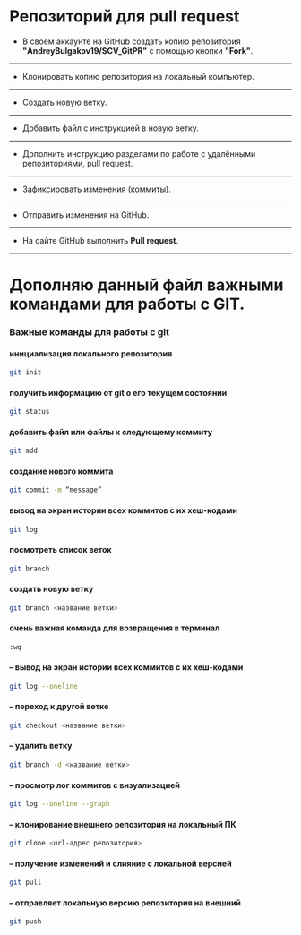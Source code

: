 # Репозиторий для **pull request**
* В своём аккаунте на GitHub создать копию репозитория **"AndreyBulgakov19/SCV_GitPR"** с помощью кнопки **"Fork"**.
---
* Клонировать копию репозитория на локальный компьютер.
---
* Создать новую ветку.
---
* Добавить файл с инструкцией в новую ветку.
---
* Дополнить инструкцию разделами по работе с удалёнными репозиториями, pull request.
---
* Зафиксировать изменения (коммиты).
---
* Отправить изменения на GitHub.
---
* На сайте GitHub выполнить **Pull request**.
---
# Дополняю данный файл важными командами для работы с GIT.

### Важные команды для работы с git

#### инициализация локального репозитория

```sh
git init
``` 
#### получить информацию от git о его текущем состоянии

```sh
git status
``` 
#### добавить файл или файлы к следующему коммиту

```sh
git add
```
#### создание  нового коммита

```sh
git commit -m “message”
```
#### вывод на экран истории всех коммитов с их хеш-кодами

```sh
git log
``` 
#### посмотреть список веток 

```sh
git branch
``` 
#### создать новую ветку

```sh
git branch <название ветки>
``` 
#### очень важная команда для возвращения в терминал

```sh
:wq
``` 
#### – вывод на экран истории всех коммитов с их хеш-кодами

```sh
git log --oneline
``` 
#### – переход к другой ветке

```sh
git checkout <название ветки>
``` 
#### – удалить ветку

```sh
git branch -d <название ветки>
``` 

#### – просмотр лог коммитов с визуализацией

```sh
git log --oneline --graph
``` 
#### – клонирование внешнего репозитория на локальный ПК

```sh
git clone <url-адрес репозитория>
``` 

#### – получение изменений и слияние с локальной версией

```sh
git pull 
``` 
#### – отправляет локальную версию репозитория на внешний

```sh
git push
``` 
